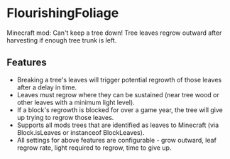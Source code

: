 # FlourishingFoliage

Minecraft mod: Can't keep a tree down! Tree leaves regrow outward after harvesting if enough tree trunk is left.

## Features

* Breaking a tree's leaves will trigger potential regrowth of those leaves after a delay in time.
* Leaves must regrow where they can be sustained (near tree wood or other leaves with a minimum light level).
* If a block's regrowth is blocked for over a game year, the tree will give up trying to regrow those leaves.
* Supports all mods trees that are identified as leaves to Minecraft (via Block.isLeaves or instanceof BlockLeaves).
* All settings for above features are configurable - grow outward, leaf regrow rate, light required to regrow, time to give up.

